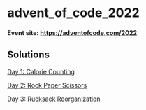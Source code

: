# advent_of_code_2022

#### Event site: <https://adventofcode.com/2022>

## Solutions

[Day 1: Calorie Counting](https://github.com/FedeLochbaum/advent_of_code_2022/blob/main/challenges/Day%201:%20Calorie%20Counting/counter.py)

[Day 2: Rock Paper Scissors](https://github.com/FedeLochbaum/advent_of_code_2022/blob/main/challenges/Day%202:%20Rock%20Paper%20Scissors/scoring.py)

[Day 3: Rucksack Reorganization](https://github.com/FedeLochbaum/advent_of_code_2022/blob/main/challenges/Day%203:%20Rucksack%20Reorganization/rearranging.py)
